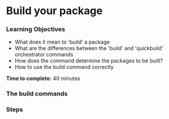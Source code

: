 # Build your package

### **Learning Objectives**

* What does it mean to 'build' a package 
* What are the differences between the 'build' and 'quickbuild' orchestrator commands
* How does the command determine the packages to be built? 
* How to use the build command correctly 

**Time to complete:** 40 minutes

### The build commands

### Steps

